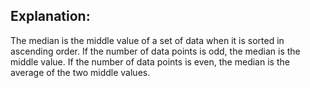 ## Explanation:
The median is the middle value of a set of data when it is sorted in ascending order.
If the number of data points is odd, the median is the middle value. If the number of data points
is even, the median is the average of the two middle values.